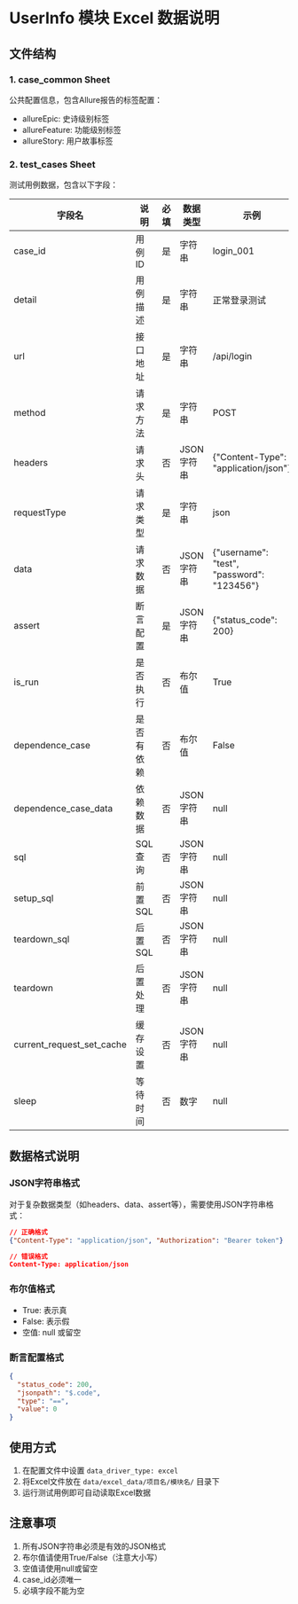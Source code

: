 # UserInfo 模块 Excel 数据说明

## 文件结构

### 1. case_common Sheet
公共配置信息，包含Allure报告的标签配置：
- allureEpic: 史诗级别标签
- allureFeature: 功能级别标签  
- allureStory: 用户故事标签

### 2. test_cases Sheet
测试用例数据，包含以下字段：

| 字段名 | 说明 | 必填 | 数据类型 | 示例 |
|--------|------|------|----------|------|
| case_id | 用例ID | 是 | 字符串 | login_001 |
| detail | 用例描述 | 是 | 字符串 | 正常登录测试 |
| url | 接口地址 | 是 | 字符串 | /api/login |
| method | 请求方法 | 是 | 字符串 | POST |
| headers | 请求头 | 否 | JSON字符串 | {"Content-Type": "application/json"} |
| requestType | 请求类型 | 是 | 字符串 | json |
| data | 请求数据 | 否 | JSON字符串 | {"username": "test", "password": "123456"} |
| assert | 断言配置 | 是 | JSON字符串 | {"status_code": 200} |
| is_run | 是否执行 | 否 | 布尔值 | True |
| dependence_case | 是否有依赖 | 否 | 布尔值 | False |
| dependence_case_data | 依赖数据 | 否 | JSON字符串 | null |
| sql | SQL查询 | 否 | JSON字符串 | null |
| setup_sql | 前置SQL | 否 | JSON字符串 | null |
| teardown_sql | 后置SQL | 否 | JSON字符串 | null |
| teardown | 后置处理 | 否 | JSON字符串 | null |
| current_request_set_cache | 缓存设置 | 否 | JSON字符串 | null |
| sleep | 等待时间 | 否 | 数字 | null |

## 数据格式说明

### JSON字符串格式
对于复杂数据类型（如headers、data、assert等），需要使用JSON字符串格式：

```json
// 正确格式
{"Content-Type": "application/json", "Authorization": "Bearer token"}

// 错误格式
Content-Type: application/json
```

### 布尔值格式
- True: 表示真
- False: 表示假
- 空值: null 或留空

### 断言配置格式
```json
{
  "status_code": 200,
  "jsonpath": "$.code", 
  "type": "==",
  "value": 0
}
```

## 使用方式

1. 在配置文件中设置 `data_driver_type: excel`
2. 将Excel文件放在 `data/excel_data/项目名/模块名/` 目录下
3. 运行测试用例即可自动读取Excel数据

## 注意事项

1. 所有JSON字符串必须是有效的JSON格式
2. 布尔值请使用True/False（注意大小写）
3. 空值请使用null或留空
4. case_id必须唯一
5. 必填字段不能为空
